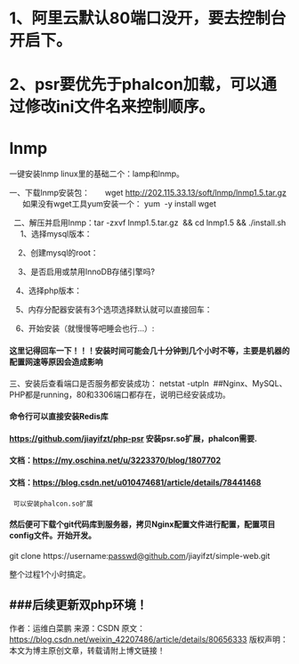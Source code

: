 #    1、阿里云默认80端口没开，要去控制台开启下。
#    2、psr要优先于phalcon加载，可以通过修改ini文件名来控制顺序。

# lnmp
一键安装lnmp
linux里的基础二个：lamp和lnmp。

一、下载lnmp安装包：
      wget http://202.115.33.13/soft/lnmp/lnmp1.5.tar.gz
      如果没有wget工具yum安装一个： yum  -y install wget

 
二、解压并启用lnmp：tar -zxvf lnmp1.5.tar.gz  && cd lnmp1.5 && ./install.sh
     1、选择mysql版本：


    2、创建mysql的root：

    3、是否启用或禁用InnoDB存储引擎吗?

   4、选择php版本：

   5、内存分配器安装有3个选项选择默认就可以直接回车：

   6、开始安装（就慢慢等吧睡会也行...）:

#### 这里记得回车一下！！！安装时间可能会几十分钟到几个小时不等，主要是机器的配置网速等原因会造成影响
三、安装后查看端口是否服务都安装成功： netstat -utpln  ##Nginx、MySQL、PHP都是running，80和3306端口都存在，说明已经安装成功。

#### 命令行可以直接安装Redis库

#### https://github.com/jiayifzt/php-psr 安装psr.so扩展，phalcon需要.

#### 文档：https://my.oschina.net/u/3223370/blog/1807702 
#### 文档：https://blog.csdn.net/u010474681/article/details/78441468 
     可以安装phalcon.so扩展

#### 然后便可下载个git代码库到服务器，拷贝Nginx配置文件进行配置，配置项目config文件。开始开发。
git clone https://username:passwd@github.com/jiayifzt/simple-web.git

整个过程1个小时搞定。

###后续更新双php环境！
--------------------- 
作者：运维白菜鹏 
来源：CSDN 
原文：https://blog.csdn.net/weixin_42207486/article/details/80656333 
版权声明：本文为博主原创文章，转载请附上博文链接！
